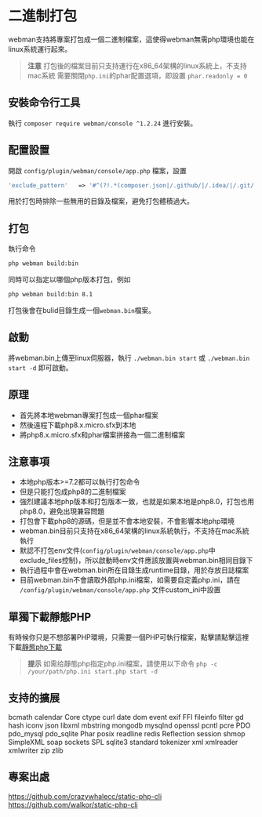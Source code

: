 # 二進制打包

webman支持將專案打包成一個二進制檔案，這使得webman無需php環境也能在linux系統運行起來。

> **注意**
> 打包後的檔案目前只支持運行在x86_64架構的linux系統上，不支持mac系統
> 需要關閉`php.ini`的phar配置選項，即設置 `phar.readonly = 0`

## 安裝命令行工具
執行 `composer require webman/console ^1.2.24` 進行安裝。

## 配置設置
開啟 `config/plugin/webman/console/app.php` 檔案，設置 
```php
'exclude_pattern'   => '#^(?!.*(composer.json|/.github/|/.idea/|/.git/|/.setting/|/runtime/|/vendor-bin/|/build/|vendor/webman/admin))(.*)$#'
```
用於打包時排除一些無用的目錄及檔案，避免打包體積過大。

## 打包
執行命令
```sh
php webman build:bin
```
同時可以指定以哪個php版本打包，例如
```sh
php webman build:bin 8.1
```

打包後會在bulid目錄生成一個`webman.bin`檔案。

## 啟動
將webman.bin上傳至linux伺服器，執行 `./webman.bin start` 或 `./webman.bin start -d` 即可啟動。

## 原理
* 首先將本地webman專案打包成一個phar檔案
* 然後遠程下載php8.x.micro.sfx到本地
* 將php8.x.micro.sfx和phar檔案拼接為一個二進制檔案

## 注意事項
* 本地php版本>=7.2都可以執行打包命令
* 但是只能打包成php8的二進制檔案
* 強烈建議本地php版本和打包版本一致，也就是如果本地是php8.0，打包也用php8.0，避免出現兼容問題
* 打包會下載php8的源碼，但是並不會本地安裝，不會影響本地php環境
* webman.bin目前只支持在x86_64架構的linux系統執行，不支持在mac系統執行
* 默認不打包env文件(`config/plugin/webman/console/app.php`中exclude_files控制)，所以啟動時env文件應該放置與webman.bin相同目錄下
* 執行過程中會在webman.bin所在目錄生成runtime目錄，用於存放日誌檔案
* 目前webman.bin不會讀取外部php.ini檔案，如需要自定義php.ini，請在 `/config/plugin/webman/console/app.php` 文件custom_ini中設置

## 單獨下載靜態PHP
有時候你只是不想部署PHP環境，只需要一個PHP可執行檔案，點擊請點擊這裡下載[靜態php下載](https://www.workerman.net/download)

> **提示**
> 如需给靜態php指定php.ini檔案，請使用以下命令 `php -c /your/path/php.ini start.php start -d`

## 支持的擴展
bcmath
calendar
Core
ctype
curl
date
dom
event
exif
FFI
fileinfo
filter
gd
hash
iconv
json
libxml
mbstring
mongodb
mysqlnd
openssl
pcntl
pcre
PDO
pdo_mysql
pdo_sqlite
Phar
posix
readline
redis
Reflection
session
shmop
SimpleXML
soap
sockets
SPL
sqlite3
standard
tokenizer
xml
xmlreader
xmlwriter
zip
zlib

## 專案出處

https://github.com/crazywhalecc/static-php-cli
https://github.com/walkor/static-php-cli
